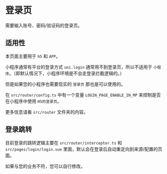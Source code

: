 # 登录页
需要输入账号、密码/验证码的登录页。

## 适用性

本页面主要用于 `h5` 和 `APP`。

小程序通常有平台的登录方式 `uni.login` 通常用不到登录页，所以不适用于 `小程序`。（即默认情况下，小程序环境是不会走登录拦截逻辑的。）

但是如果您的小程序也需要现实的 `登录页` 那也是可以使用的。

在 `src/router/config.ts` 中有一个变量 `LOGIN_PAGE_ENABLE_IN_MP` 来控制是否在小程序中使用 `H5的登录页`。

更多信息请看 `src/router` 文件夹的内容。

## 登录跳转

目前登录的跳转逻辑主要在 `src/router/interceptor.ts` 和 `src/pages/login/login.vue` 里面，默认会在登录后自动重定向到来源/配置的页面。

如果与您的业务不符，您可以自行修改。
